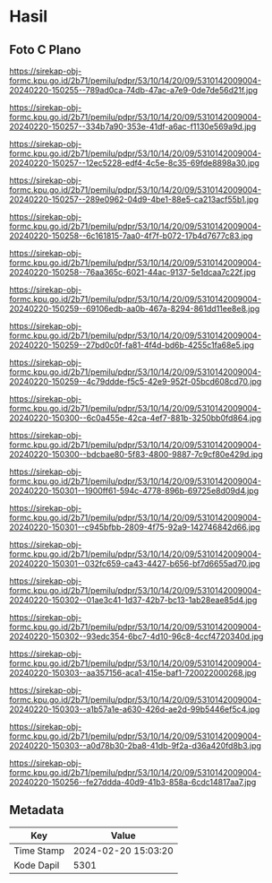 # Hasil

## Foto C Plano

https://sirekap-obj-formc.kpu.go.id/2b71/pemilu/pdpr/53/10/14/20/09/5310142009004-20240220-150255--789ad0ca-74db-47ac-a7e9-0de7de56d21f.jpg

https://sirekap-obj-formc.kpu.go.id/2b71/pemilu/pdpr/53/10/14/20/09/5310142009004-20240220-150257--334b7a90-353e-41df-a6ac-f1130e569a9d.jpg

https://sirekap-obj-formc.kpu.go.id/2b71/pemilu/pdpr/53/10/14/20/09/5310142009004-20240220-150257--12ec5228-edf4-4c5e-8c35-69fde8898a30.jpg

https://sirekap-obj-formc.kpu.go.id/2b71/pemilu/pdpr/53/10/14/20/09/5310142009004-20240220-150257--289e0962-04d9-4be1-88e5-ca213acf55b1.jpg

https://sirekap-obj-formc.kpu.go.id/2b71/pemilu/pdpr/53/10/14/20/09/5310142009004-20240220-150258--6c161815-7aa0-4f7f-b072-17b4d7677c83.jpg

https://sirekap-obj-formc.kpu.go.id/2b71/pemilu/pdpr/53/10/14/20/09/5310142009004-20240220-150258--76aa365c-6021-44ac-9137-5e1dcaa7c22f.jpg

https://sirekap-obj-formc.kpu.go.id/2b71/pemilu/pdpr/53/10/14/20/09/5310142009004-20240220-150259--69106edb-aa0b-467a-8294-861dd11ee8e8.jpg

https://sirekap-obj-formc.kpu.go.id/2b71/pemilu/pdpr/53/10/14/20/09/5310142009004-20240220-150259--27bd0c0f-fa81-4f4d-bd6b-4255c1fa68e5.jpg

https://sirekap-obj-formc.kpu.go.id/2b71/pemilu/pdpr/53/10/14/20/09/5310142009004-20240220-150259--4c79ddde-f5c5-42e9-952f-05bcd608cd70.jpg

https://sirekap-obj-formc.kpu.go.id/2b71/pemilu/pdpr/53/10/14/20/09/5310142009004-20240220-150300--6c0a455e-42ca-4ef7-881b-3250bb0fd864.jpg

https://sirekap-obj-formc.kpu.go.id/2b71/pemilu/pdpr/53/10/14/20/09/5310142009004-20240220-150300--bdcbae80-5f83-4800-9887-7c9cf80e429d.jpg

https://sirekap-obj-formc.kpu.go.id/2b71/pemilu/pdpr/53/10/14/20/09/5310142009004-20240220-150301--1900ff61-594c-4778-896b-69725e8d09d4.jpg

https://sirekap-obj-formc.kpu.go.id/2b71/pemilu/pdpr/53/10/14/20/09/5310142009004-20240220-150301--c945bfbb-2809-4f75-92a9-142746842d66.jpg

https://sirekap-obj-formc.kpu.go.id/2b71/pemilu/pdpr/53/10/14/20/09/5310142009004-20240220-150301--032fc659-ca43-4427-b656-bf7d6655ad70.jpg

https://sirekap-obj-formc.kpu.go.id/2b71/pemilu/pdpr/53/10/14/20/09/5310142009004-20240220-150302--01ae3c41-1d37-42b7-bc13-1ab28eae85d4.jpg

https://sirekap-obj-formc.kpu.go.id/2b71/pemilu/pdpr/53/10/14/20/09/5310142009004-20240220-150302--93edc354-6bc7-4d10-96c8-4ccf4720340d.jpg

https://sirekap-obj-formc.kpu.go.id/2b71/pemilu/pdpr/53/10/14/20/09/5310142009004-20240220-150303--aa357156-aca1-415e-baf1-720022000268.jpg

https://sirekap-obj-formc.kpu.go.id/2b71/pemilu/pdpr/53/10/14/20/09/5310142009004-20240220-150303--a1b57a1e-a630-426d-ae2d-99b5446ef5c4.jpg

https://sirekap-obj-formc.kpu.go.id/2b71/pemilu/pdpr/53/10/14/20/09/5310142009004-20240220-150303--a0d78b30-2ba8-41db-9f2a-d36a420fd8b3.jpg

https://sirekap-obj-formc.kpu.go.id/2b71/pemilu/pdpr/53/10/14/20/09/5310142009004-20240220-150256--fe27ddda-40d9-41b3-858a-6cdc14817aa7.jpg


## Metadata

| Key        | Value               |
| ---------- | ------------------- |
| Time Stamp | 2024-02-20 15:03:20 |
| Kode Dapil | 5301                |



